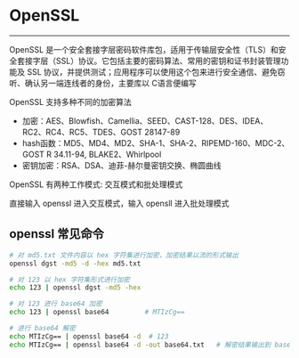 # OpenSSL

---
OpenSSL 是一个安全套接字层密码软件库包，适用于传输层安全性（TLS）和安全套接字层（SSL）协议。它包括主要的密码算法、常用的密钥和证书封装管理功能及 SSL 协议，并提供测试；应用程序可以使用这个包来进行安全通信、避免窃听、确认另一端连线者的身份，主要库以 C语言便编写

OpenSSL 支持多种不同的加密算法

 * 加密：AES、Blowfish、Camellia、SEED、CAST-128、DES、IDEA、RC2、RC4、RC5、TDES、GOST 28147-89
 * hash函数：MD5、MD4、MD2、SHA-1、SHA-2、RIPEMD-160、MDC-2、GOST R 34.11-94, BLAKE2、Whirlpool
 * 密钥加密：RSA、DSA、迪菲-赫尔曼密钥交换、椭圆曲线

OpenSSL 有两种工作模式: 交互模式和批处理模式

直接输入 openssl 进入交互模式，输入 opensll 进入批处理模式

## openssl 常见命令
```sh
# 对 md5.txt 文件内容以 hex 字符集进行加密，加密结果以流的形式输出
openssl dgst -md5 -d -hex md5.txt

# 对 123 以 hex 字符集形式进行加密
echo 123 | openssl dgst -md5 -hex

# 对 123 进行 base64 加密
echo 123 | openssl base64         # MTIzCg==

# 进行 base64 解密
echo MTIzCg== | openssl base64 -d  # 123
echo MTIzCg== | openssl base64 -d -out base64.txt   # 解密结果输出到 base64.txt 文件
```
